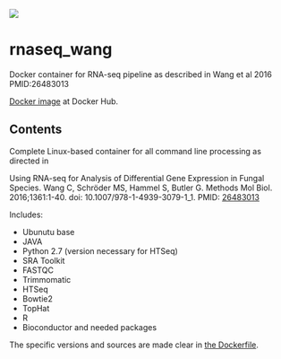 [![](https://images.microbadger.com/badges/image/fomightez/rnaseqwang.svg)](https://microbadger.com/images/fomightez/rnaseqwang "Get your own image badge on microbadger.com")  

# rnaseq_wang
Docker container for RNA-seq pipeline as described in Wang et al 2016 PMID:26483013

[Docker image](https://hub.docker.com/r/fomightez/rnaseqwang/) at Docker Hub.

Contents
--------

Complete Linux-based container for all command line processing as directed in  

Using RNA-seq for Analysis of Differential Gene Expression in Fungal Species.
Wang C, Schröder MS, Hammel S, Butler G.
Methods Mol Biol. 2016;1361:1-40. doi: 10.1007/978-1-4939-3079-1_1. PMID: [26483013](https://www.ncbi.nlm.nih.gov/pubmed/26483013)


Includes:

* Ubunutu base
* JAVA
* Python 2.7 (version necessary for HTSeq)
* SRA Toolkit
* FASTQC
* Trimmomatic
* HTSeq
* Bowtie2
* TopHat
* R
* Bioconductor and needed packages

The specific versions and sources are made clear in [the Dockerfile](https://github.com/fomightez/rnaseq_wang/blob/master/Dockerfile).
